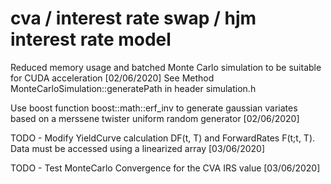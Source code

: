 # cva / interest rate swap / hjm interest rate model

Reduced memory usage and batched Monte Carlo simulation to be suitable for CUDA acceleration [02/06/2020]
See Method MonteCarloSimulation::generatePath in header simulation.h
       
Use boost function boost::math::erf_inv to generate gaussian variates based on a merssene twister uniform random generator [02/06/2020]

TODO - Modify YieldCurve calculation DF(t, T) and ForwardRates F(t;t, T). Data must be accessed using a linearized array [03/06/2020]

TODO - Test MonteCarlo Convergence for the CVA IRS value [03/06/2020]
